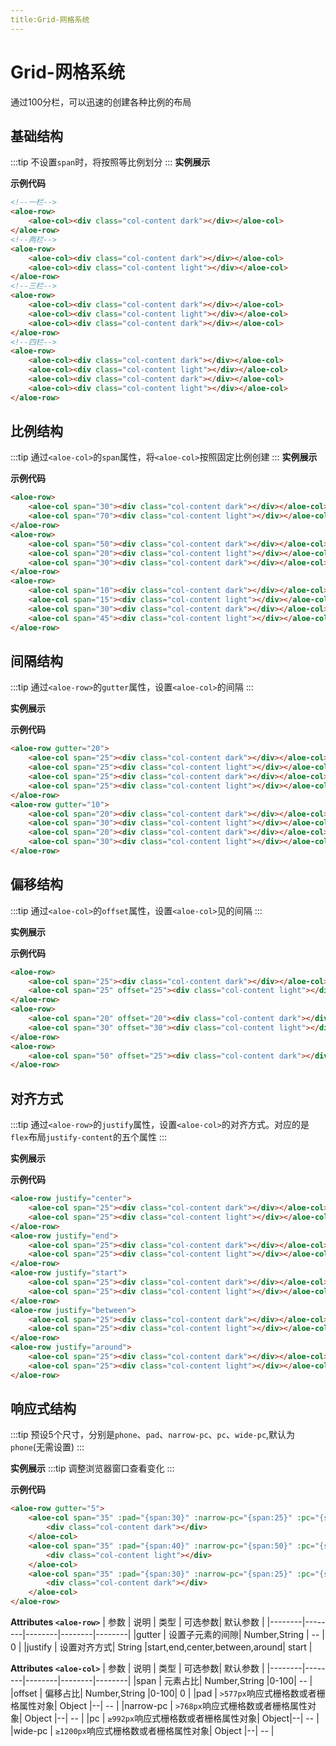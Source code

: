 ```yaml
---
title:Grid-网格系统
---
```

# Grid-网格系统
通过100分栏，可以迅速的创建各种比例的布局

## 基础结构
:::tip
不设置`span`时，将按照等比例划分
:::
**实例展示**

<ClientOnly>
<BasicGridDemos></BasicGridDemos>
</ClientOnly>

**示例代码**

```html
<!--一栏-->
<aloe-row>
    <aloe-col><div class="col-content dark"></div></aloe-col>
</aloe-row>
<!--两栏-->
<aloe-row>
    <aloe-col><div class="col-content dark"></div></aloe-col>
    <aloe-col><div class="col-content light"></div></aloe-col>
</aloe-row>
<!--三栏-->
<aloe-row>
    <aloe-col><div class="col-content dark"></div></aloe-col>
    <aloe-col><div class="col-content light"></div></aloe-col>
    <aloe-col><div class="col-content dark"></div></aloe-col>
</aloe-row>
<!--四栏-->
<aloe-row>
    <aloe-col><div class="col-content dark"></div></aloe-col>
    <aloe-col><div class="col-content light"></div></aloe-col>
    <aloe-col><div class="col-content dark"></div></aloe-col>
    <aloe-col><div class="col-content light"></div></aloe-col>
</aloe-row>
```

## 比例结构
:::tip
通过`<aloe-col>`的`span`属性，将`<aloe-col>`按照固定比例创建
:::
**实例展示**

<ClientOnly>
<ScaleGridDemos></ScaleGridDemos>
</ClientOnly>

**示例代码**
```html
<aloe-row>
    <aloe-col span="30"><div class="col-content dark"></div></aloe-col>
    <aloe-col span="70"><div class="col-content light"></div></aloe-col>
</aloe-row>
<aloe-row>
    <aloe-col span="50"><div class="col-content dark"></div></aloe-col>
    <aloe-col span="20"><div class="col-content light"></div></aloe-col>
    <aloe-col span="30"><div class="col-content dark"></div></aloe-col>
</aloe-row>
<aloe-row>
    <aloe-col span="10"><div class="col-content dark"></div></aloe-col>
    <aloe-col span="15"><div class="col-content light"></div></aloe-col>
    <aloe-col span="30"><div class="col-content dark"></div></aloe-col>
    <aloe-col span="45"><div class="col-content light"></div></aloe-col>
</aloe-row>
```

## 间隔结构
:::tip
通过`<aloe-row>`的`gutter`属性，设置`<aloe-col>`的间隔
:::

**实例展示**

<ClientOnly>
<GutterGridDemos></GutterGridDemos>
</ClientOnly>

**示例代码**

```html
<aloe-row gutter="20">
    <aloe-col span="25"><div class="col-content dark"></div></aloe-col>
    <aloe-col span="25"><div class="col-content light"></div></aloe-col>
    <aloe-col span="25"><div class="col-content dark"></div></aloe-col>
    <aloe-col span="25"><div class="col-content light"></div></aloe-col>
</aloe-row>
<aloe-row gutter="10">
    <aloe-col span="20"><div class="col-content dark"></div></aloe-col>
    <aloe-col span="30"><div class="col-content light"></div></aloe-col>
    <aloe-col span="20"><div class="col-content dark"></div></aloe-col>
    <aloe-col span="30"><div class="col-content light"></div></aloe-col>
</aloe-row>

```

## 偏移结构
:::tip
通过`<aloe-col>`的`offset`属性，设置`<aloe-col>`见的间隔
:::

**实例展示**

<ClientOnly>
<OffsetGridDemos></OffsetGridDemos>
</ClientOnly>

**示例代码**

```html
<aloe-row>
    <aloe-col span="25"><div class="col-content dark"></div></aloe-col>
    <aloe-col span="25" offset="25"><div class="col-content light"></div></aloe-col>
</aloe-row>
<aloe-row>
    <aloe-col span="20" offset="20"><div class="col-content dark"></div></aloe-col>
    <aloe-col span="30" offset="30"><div class="col-content light"></div></aloe-col>
</aloe-row>
<aloe-row>
    <aloe-col span="50" offset="25"><div class="col-content dark"></div></aloe-col>
</aloe-row>
```

## 对齐方式
:::tip
通过`<aloe-row>`的`justify`属性，设置`<aloe-col>`的对齐方式。对应的是`flex`布局`justify-content`的五个属性
:::

**实例展示**

<ClientOnly>
<FlexGridDemos></FlexGridDemos>
</ClientOnly>

**示例代码**

```html
<aloe-row justify="center">
    <aloe-col span="25"><div class="col-content dark"></div></aloe-col>
    <aloe-col span="25"><div class="col-content light"></div></aloe-col>
</aloe-row>
<aloe-row justify="end">
    <aloe-col span="25"><div class="col-content dark"></div></aloe-col>
    <aloe-col span="25"><div class="col-content light"></div></aloe-col>
</aloe-row>
<aloe-row justify="start">
    <aloe-col span="25"><div class="col-content dark"></div></aloe-col>
    <aloe-col span="25"><div class="col-content light"></div></aloe-col>
</aloe-row>
<aloe-row justify="between">
    <aloe-col span="25"><div class="col-content dark"></div></aloe-col>
    <aloe-col span="25"><div class="col-content light"></div></aloe-col>
</aloe-row>
<aloe-row justify="around">
    <aloe-col span="25"><div class="col-content dark"></div></aloe-col>
    <aloe-col span="25"><div class="col-content light"></div></aloe-col>
</aloe-row>
```

## 响应式结构
:::tip
预设5个尺寸，分别是`phone`、`pad`、`narrow-pc`、`pc`、`wide-pc`,默认为`phone`(无需设置)
:::

**实例展示**
:::tip
调整浏览器窗口查看变化
:::

<ClientOnly>
<RespondGridDemos></RespondGridDemos>
</ClientOnly>

**示例代码**

```html
<aloe-row gutter="5">
    <aloe-col span="35" :pad="{span:30}" :narrow-pc="{span:25}" :pc="{span:20}" :wide-pc="{span:15}">
        <div class="col-content dark"></div>
    </aloe-col>
    <aloe-col span="35" :pad="{span:40}" :narrow-pc="{span:50}" :pc="{span:60}" :wide-pc="{span:70}">
        <div class="col-content light"></div>
    </aloe-col>
    <aloe-col span="35" :pad="{span:30}" :narrow-pc="{span:25}" :pc="{span:20}" :wide-pc="{span:15}">
        <div class="col-content dark"></div>
    </aloe-col>
</aloe-row>
```

**Attributes `<aloe-row>`**
|  参数   | 说明   | 类型   | 可选参数| 默认参数 |
|--------|--------|--------|--------|--------|
|gutter  | 设置子元素的间隙| Number,String |    --    |   0   |
|justify | 设置对齐方式| String |start,end,center,between,around|   start   |

**Attributes `<aloe-col>`**
|  参数   | 说明   | 类型   | 可选参数| 默认参数 |
|--------|--------|--------|--------|--------|
|span  | 元素占比| Number,String |0-100|   --   |
|offset | 偏移占比| Number,String |0-100|   0   |
|pad | `>577px`响应式栅格数或者栅格属性对象| Object  |--|   --   |
|narrow-pc | `>768px`响应式栅格数或者栅格属性对象| Object |--|   --   |
|pc | `≥992px`响应式栅格数或者栅格属性对象| Object|--|   --   |
|wide-pc | `≥1200px`响应式栅格数或者栅格属性对象| Object |--|   --   |
